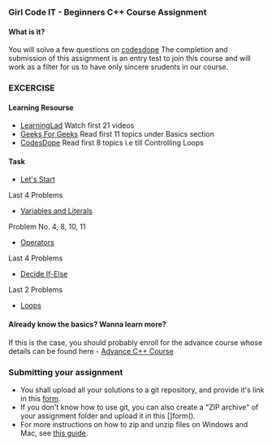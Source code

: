 ### Girl Code IT - Beginners C++ Course Assignment

#### What is it?
You will solve a few questions on [codesdope](https://www.codesdope.com/cpp-introduction/)
The completion and submission of this assignment is an entry test to join this course and will work as a filter for us to have only sincere srudents in our course. 

### EXCERCISE

#### Learning Resourse
- [LearningLad](https://www.youtube.com/watch?v=SQHREey_Yuc&list=PLfVsf4Bjg79Cu5MYkyJ-u4SyQmMhFeC1C&index=2&t=0s) Watch first 21 videos
- [Geeks For Geeks](https://www.geeksforgeeks.org/c-plus-plus/?ref=leftbar) Read first 11 topics under Basics section
- [CodesDope](https://www.codesdope.com/cpp-introduction/) Read first 8 topics i.e till Controlling Loops

#### Task
- [Let's Start](https://www.codesdope.com/practice/cpp-lets-start/)

Last 4 Problems
- [Variables and Literals](https://www.codesdope.com/practice/cpp-variables-and-literals/)

Problem No. 4, 8, 10, 11
- [Operators](https://www.codesdope.com/practice/cpp-operators/)

Last 4 Problems
- [Decide If-Else](https://www.codesdope.com/practice/cpp-decide-ifelse/)

Last 2 Problems
- [Loops](https://www.codesdope.com/practice/cpp-loops/)

#### Already know the basics? Wanna learn more?
If this is the case, you should probably enroll for the advance course whose details can be found here - [Advance C++ Course](https://github.com/Girl-Code-It/Data-Structures-Algorithms-in-CPP-Course-Enrollment)

### Submitting your assignment
- You shall upload all your solutions to a git repository, and provide it's link in this [form]().
- If you don't know how to use git, you can also create a "ZIP archive" of your assignment folder and upload it in this []form(). 
- For more instructions on how to zip and unzip files on Windows and Mac, see [this guide](https://www.sweetwater.com/sweetcare/articles/how-to-zip-and-unzip-files/).



